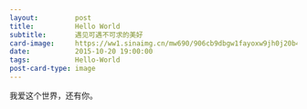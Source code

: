 ```yaml
---
layout:         post
title:          Hello World
subtitle:       遇见可遇不可求的美好
card-image:     https://ww1.sinaimg.cn/mw690/906cb9dbgw1fayoxw9jh0j20b407e3zn.jpg
date:           2015-10-20 19:00:00
tags:           Hello-World
post-card-type: image
---
```


我爱这个世界，还有你。
